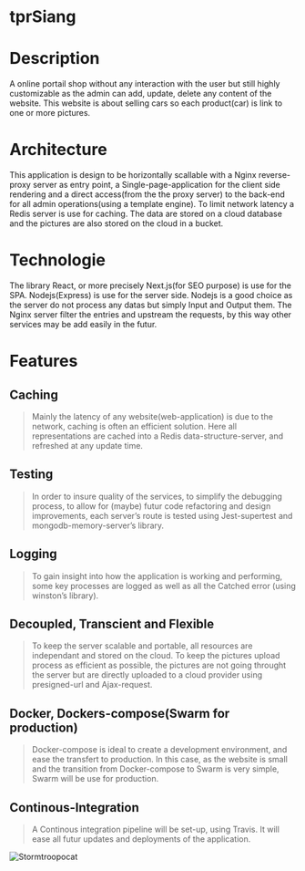 # tprSiang

# Description
A online portail shop without any interaction with the user but still highly customizable as the admin can add, update, delete any content of the website. This website is about selling cars so each product(car) is link to one or more pictures.

# Architecture
This application is design to be horizontally scallable with a Nginx reverse-proxy server as entry point, a Single-page-application for the client side rendering and a direct access(from the the proxy server) to the back-end for all admin operations(using a template engine). To limit network latency a Redis server is use for caching. The data are stored on a cloud database and the pictures are also stored on the cloud in a bucket.

# Technologie
The library React, or more precisely Next.js(for SEO purpose) is use for the SPA. Nodejs(Express) is use for the server side. Nodejs is a good choice as the server do not process any datas but simply Input and Output them. The Nginx server filter the entries and upstream the requests, by this way other services may be add easily in the futur.

# Features
## Caching
> Mainly the latency of any website(web-application) is due to the network, caching is often an efficient solution. Here all representations are cached into a Redis data-structure-server, and refreshed at any update time.

## Testing
> In order to insure quality of the services, to simplify the debugging process, to allow for (maybe) futur code refactoring and design improvements, each server’s route is tested using Jest-supertest and mongodb-memory-server’s library.   

## Logging
> To gain insight into how the application is working and performing, some key processes are logged as well as all the Catched error (using winston’s library). 

## Decoupled, Transcient and Flexible
> To keep the server scalable and portable, all resources are independant and stored on the cloud. To keep the pictures upload process as efficient as possible, the pictures are not going throught the server but are directly uploaded to a cloud provider using presigned-url and Ajax-request. 

## Docker, Dockers-compose(Swarm for production)
> Docker-compose is ideal to create a development environment, and ease the transfert to production. In this case, as the website is small and the transition from Docker-compose to Swarm is very simple, Swarm will be use for production. 

## Continous-Integration
> A Continous integration pipeline will be set-up, using Travis. It will ease all futur updates and deployments of the application. 


![Stormtroopocat](https://octodex.github.com/images/stormtroopocat.jpg "The stormtroopocat")
